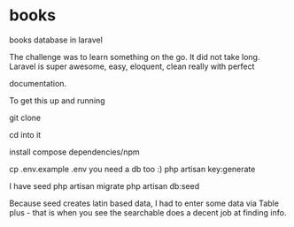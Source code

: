 # books
books database in laravel


The challenge was to learn something on the go. It did not take long. Laravel is super awesome, easy, eloquent, clean really with perfect 

documentation.

To get this up and running 

git clone

cd into it

install compose dependencies/npm

cp .env.example .env
you need a db too :)
php artisan key:generate

I have seed
php artisan migrate
php artisan db:seed


Because seed creates latin based data, I had to enter some data via Table plus - that is when you see the searchable does a decent job at finding info.
